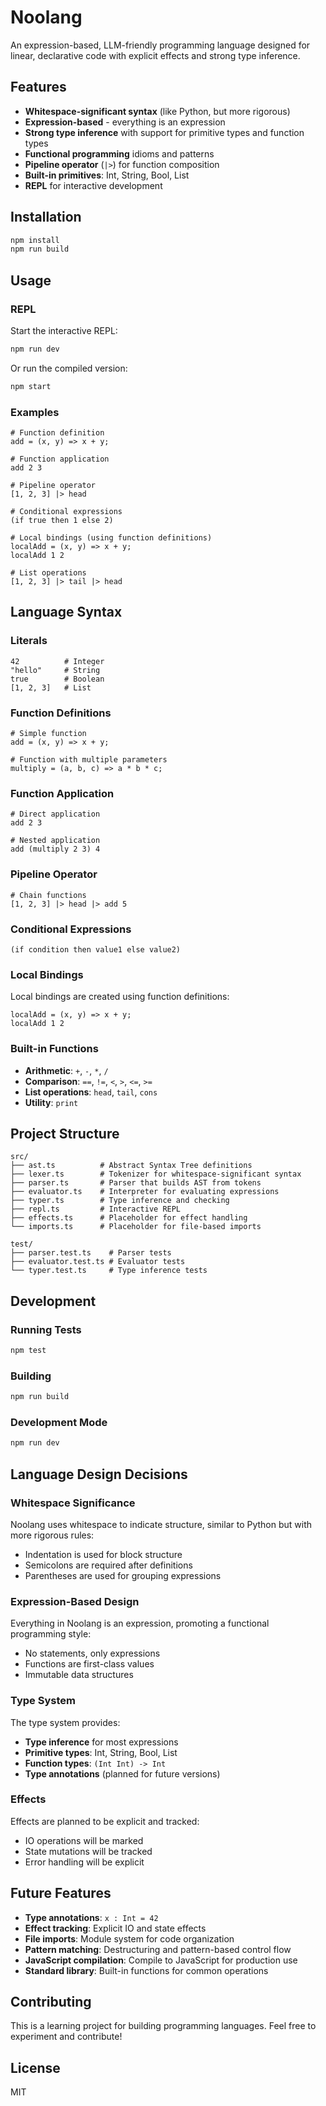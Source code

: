 # Noolang

An expression-based, LLM-friendly programming language designed for linear, declarative code with explicit effects and strong type inference.

## Features

- **Whitespace-significant syntax** (like Python, but more rigorous)
- **Expression-based** - everything is an expression
- **Strong type inference** with support for primitive types and function types
- **Functional programming** idioms and patterns
- **Pipeline operator** (`|>`) for function composition
- **Built-in primitives**: Int, String, Bool, List
- **REPL** for interactive development

## Installation

```bash
npm install
npm run build
```

## Usage

### REPL

Start the interactive REPL:

```bash
npm run dev
```

Or run the compiled version:

```bash
npm start
```

### Examples

```noolang
# Function definition
add = (x, y) => x + y;

# Function application
add 2 3

# Pipeline operator
[1, 2, 3] |> head

# Conditional expressions
(if true then 1 else 2)

# Local bindings (using function definitions)
localAdd = (x, y) => x + y;
localAdd 1 2

# List operations
[1, 2, 3] |> tail |> head
```

## Language Syntax

### Literals

```noolang
42          # Integer
"hello"     # String
true        # Boolean
[1, 2, 3]   # List
```

### Function Definitions

```noolang
# Simple function
add = (x, y) => x + y;

# Function with multiple parameters
multiply = (a, b, c) => a * b * c;
```

### Function Application

```noolang
# Direct application
add 2 3

# Nested application
add (multiply 2 3) 4
```

### Pipeline Operator

```noolang
# Chain functions
[1, 2, 3] |> head |> add 5
```

### Conditional Expressions

```noolang
(if condition then value1 else value2)
```

### Local Bindings

Local bindings are created using function definitions:

```noolang
localAdd = (x, y) => x + y;
localAdd 1 2
```

### Built-in Functions

- **Arithmetic**: `+`, `-`, `*`, `/`
- **Comparison**: `==`, `!=`, `<`, `>`, `<=`, `>=`
- **List operations**: `head`, `tail`, `cons`
- **Utility**: `print`

## Project Structure

```
src/
├── ast.ts          # Abstract Syntax Tree definitions
├── lexer.ts        # Tokenizer for whitespace-significant syntax
├── parser.ts       # Parser that builds AST from tokens
├── evaluator.ts    # Interpreter for evaluating expressions
├── typer.ts        # Type inference and checking
├── repl.ts         # Interactive REPL
├── effects.ts      # Placeholder for effect handling
└── imports.ts      # Placeholder for file-based imports

test/
├── parser.test.ts    # Parser tests
├── evaluator.test.ts # Evaluator tests
└── typer.test.ts     # Type inference tests
```

## Development

### Running Tests

```bash
npm test
```

### Building

```bash
npm run build
```

### Development Mode

```bash
npm run dev
```

## Language Design Decisions

### Whitespace Significance

Noolang uses whitespace to indicate structure, similar to Python but with more rigorous rules:

- Indentation is used for block structure
- Semicolons are required after definitions
- Parentheses are used for grouping expressions

### Expression-Based Design

Everything in Noolang is an expression, promoting a functional programming style:

- No statements, only expressions
- Functions are first-class values
- Immutable data structures

### Type System

The type system provides:

- **Type inference** for most expressions
- **Primitive types**: Int, String, Bool, List
- **Function types**: `(Int Int) -> Int`
- **Type annotations** (planned for future versions)

### Effects

Effects are planned to be explicit and tracked:

- IO operations will be marked
- State mutations will be tracked
- Error handling will be explicit

## Future Features

- **Type annotations**: `x : Int = 42`
- **Effect tracking**: Explicit IO and state effects
- **File imports**: Module system for code organization
- **Pattern matching**: Destructuring and pattern-based control flow
- **JavaScript compilation**: Compile to JavaScript for production use
- **Standard library**: Built-in functions for common operations

## Contributing

This is a learning project for building programming languages. Feel free to experiment and contribute!

## License

MIT